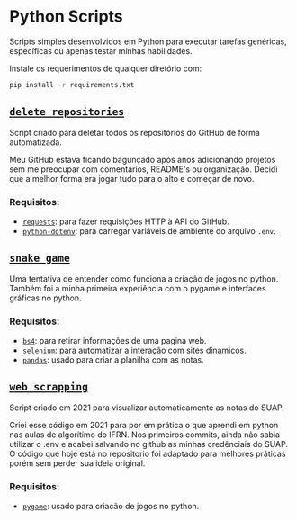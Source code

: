 # Python Scripts

Scripts simples desenvolvidos em Python para executar tarefas genéricas, específicas ou apenas testar minhas habilidades.

Instale os requerimentos de qualquer diretório com:

```bash
pip install -r requirements.txt
```


## [`delete_repositories`](delete_repositories/delete_repositories.py)

Script criado para deletar todos os repositórios do GitHub de forma automatizada.

Meu GitHub estava ficando bagunçado após anos adicionando projetos sem me preocupar com comentários, README's ou organização. Decidi que a melhor forma era jogar tudo para o alto e começar de novo.

### Requisitos:

- [`requests`](https://pypi.org/project/requests/): para fazer requisições HTTP à API do GitHub.
- [`python-dotenv`](https://pypi.org/project/python-dotenv/): para carregar variáveis de ambiente do arquivo `.env`.

## [`snake_game`](snake_game/snake_game.py)

Uma tentativa de entender como funciona a criação de jogos no python. Também foi a minha primeira experiência com o pygame e interfaces gráficas no python.

### Requisitos:

- [`bs4`](https://pypi.org/project/beautifulsoup4/): para retirar informações de uma pagina web.
- [`selenium`](https://selenium-python.readthedocs.io/): para automatizar a interação com sites dinamicos.
- [`pandas`](https://pandas.pydata.org/getting_started.html): usado para criar a planilha com as notas.

## [`web_scrapping`](web_scrapping/web_scrapping.py)

Script criado em 2021 para visualizar automaticamente as notas do SUAP.

Criei esse código em 2021 para por em prática o que aprendi em python nas aulas de algorítimo do IFRN. Nos primeiros commits, ainda não sabia utilizar o .env e acabei salvando no github as minhas credênciais do SUAP. O código que hoje está no repositorio foi adaptado para melhores práticas porém sem perder sua ideia original.

### Requisitos:

- [`pygame`](https://www.pygame.org/docs/): usado para criação de jogos no python.